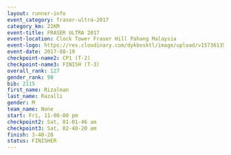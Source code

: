 ```yaml
---
layout: runner-info 
event_category: fraser-ultra-2017 
category_km: 22KM 
event-title: FRASER ULTRA 2017 
event-location: Clock Tower Fraser Hill Pahang Malaysia 
event-logo: https://res.cloudinary.com/dykbosktl/image/upload/v1573613535/Logo/logo_mfst7w.jpg 
event-date: 2017-08-19 
checkpoint-name2: CP1 (T-2) 
checkpoint-name3: FINISH (T-3) 
overall_rank: 127
gender_rank: 98
bib: 2115
first_name: Rizalman
last_name: Razalli
gender: M
team_name: None
start: Fri, 11-00-00 pm
checkpoint2: Sat, 01-01-46 am
checkpoint3: Sat, 02-40-20 am
finish: 3-40-20
status: FINISHER
---
```

